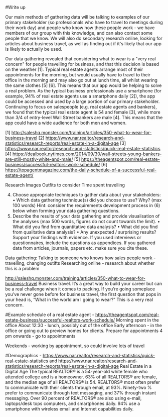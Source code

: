 



#Write up

Our main methods of gathering data will be talking to examples of our primary stakeholder (so professionals who have to travel to meetings during their work day) and people who know how these people work - we have members of our group with this knowledge, and can also contact some people that we know. We will also do secondary research online, looking for articles about business travel, as well as finding out if it's likely that our app is likely to actually be used.


Our data gathering revealed that considering what to wear is a "very real concern" for people travelling for business, and that this decision is based on the weather [1]. Typical real estate agents arrange most of their appointments for the morning, but would usually have to travel to their office in the morning and may also go out at lunch time, all whilst wearing the same clothes [5] [6]. This means that our app would be helping to solve a real problem.
As the typical business professionals use a smartphone (for example, 94% of real estate agents use a smartphone daily [2]), the app could be accessed and used by a large portion of our primary stakeholder.
Continuing to focus on salespeople (e.g. real estate agents and bankers), we found that the typical real estate agent is 54 and female [3], while more than 3/4 of entry-level Wall Street bankers are male [4]. This means that the app could have a wide audience for both men and women.



[1] http://saleshq.monster.com/training/articles/350-what-to-wear-for-business-travel
[2] https://www.nar.realtor/research-and-statistics/research-reports/real-estate-in-a-digital-age
[3] https://www.nar.realtor/research-and-statistics/quick-real-estate-statistics
[4] https://dealbook.nytimes.com/2014/09/30/wall-streets-young-bankers-are-still-mostly-white-and-male/
[5] https://theagentspot.com/real-estate-business/successful-realtors-work-schedule/
[6] https://topagentmagazine.com/the-daily-schedule-of-a-successful-real-estate-agent/









Research
Images
Outfits to consider
Time spent travelling


4. Choose appropriate techniques to gather data about your stakeholders:
• Which data gathering technique(s) did you choose to use? Why? (max 100 words)
Hint: consider the requirements development process in (6) below when forming your data
gathering questions.
5. Describe the results of your data gathering and provide visualisation of the analyses (max 500 words,
figures do not count towards the limit).
• What did you find from quantitative data analysis?
• What did you find from qualitative data analysis?
• Any unexpected / surprising results?
Support your findings with evidence.
If you used interviews or questionnaires, include the questions as appendices. If you gathered
data from articles, journals, papers etc. make sure you cite these. 


Data gathering:
Talking to someone who knows how sales people work - travelling, changing outifts
Researching online - research about whether this is a problem




http://saleshq.monster.com/training/articles/350-what-to-wear-for-business-travel
Business travel. It’s a great way to build your career but can be a real challenge when it comes to packing. If you’re going someplace you’ve never gone before for business travel, the first question that pops in your head is, “What in the world am I going to wear?”
This is a very real concern.





#Example schedule of a real estate agent - https://theagentspot.com/real-estate-business/successful-realtors-work-schedule/
Morning spent in the office
About 12:30 - lunch, possibly out of the office
Early afternoon - in the office or going out to preview homes for clients. Prepare for appointments
4 pm onwards - go to appointments

Weekends - working by appointment, so could involve lots of travel


#Demographics - https://www.nar.realtor/research-and-statistics/quick-real-estate-statistics and https://www.nar.realtor/research-and-statistics/research-reports/real-estate-in-a-digital-age
Real Estate in a Digital Age
The typical REALTOR® is a 54-year-old white female who attended college and is a homeowner.
63% of all REALTORS® are female, and the median age of all REALTORS® is 54.
REALTORS® most often prefer to communicate with their clients through email, at 93%. Ninety-two % prefer to communicate through text messaging, and 37% through instant messaging.
Over 90 percent of REALTORS® are also using e-mail, laptops/desk tops computers, and smartphones daily.
94% use a smartphone with wireless email and Internet capabilities daily.
